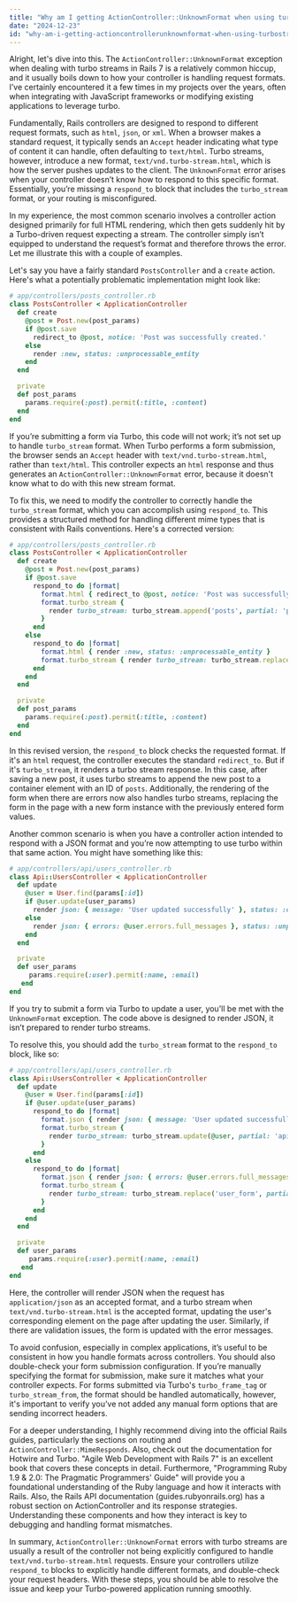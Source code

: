 ```yaml
---
title: "Why am I getting ActionController::UnknownFormat when using turbo_stream in Rails 7?"
date: "2024-12-23"
id: "why-am-i-getting-actioncontrollerunknownformat-when-using-turbostream-in-rails-7"
---
```


Alright, let's dive into this. The `ActionController::UnknownFormat` exception when dealing with turbo streams in Rails 7 is a relatively common hiccup, and it usually boils down to how your controller is handling request formats. I’ve certainly encountered it a few times in my projects over the years, often when integrating with JavaScript frameworks or modifying existing applications to leverage turbo.

Fundamentally, Rails controllers are designed to respond to different request formats, such as `html`, `json`, or `xml`. When a browser makes a standard request, it typically sends an `Accept` header indicating what type of content it can handle, often defaulting to `text/html`. Turbo streams, however, introduce a new format, `text/vnd.turbo-stream.html`, which is how the server pushes updates to the client. The `UnknownFormat` error arises when your controller doesn’t know how to respond to this specific format. Essentially, you’re missing a `respond_to` block that includes the `turbo_stream` format, or your routing is misconfigured.

In my experience, the most common scenario involves a controller action designed primarily for full HTML rendering, which then gets suddenly hit by a Turbo-driven request expecting a stream. The controller simply isn’t equipped to understand the request’s format and therefore throws the error. Let me illustrate this with a couple of examples.

Let's say you have a fairly standard `PostsController` and a `create` action. Here's what a potentially problematic implementation might look like:

```ruby
# app/controllers/posts_controller.rb
class PostsController < ApplicationController
  def create
    @post = Post.new(post_params)
    if @post.save
      redirect_to @post, notice: 'Post was successfully created.'
    else
      render :new, status: :unprocessable_entity
    end
  end

  private
  def post_params
    params.require(:post).permit(:title, :content)
  end
end
```

If you’re submitting a form via Turbo, this code will not work; it’s not set up to handle `turbo_stream` format. When Turbo performs a form submission, the browser sends an `Accept` header with `text/vnd.turbo-stream.html`, rather than `text/html`. This controller expects an `html` response and thus generates an `ActionController::UnknownFormat` error, because it doesn't know what to do with this new stream format.

To fix this, we need to modify the controller to correctly handle the `turbo_stream` format, which you can accomplish using `respond_to`. This provides a structured method for handling different mime types that is consistent with Rails conventions. Here's a corrected version:

```ruby
# app/controllers/posts_controller.rb
class PostsController < ApplicationController
  def create
    @post = Post.new(post_params)
    if @post.save
      respond_to do |format|
        format.html { redirect_to @post, notice: 'Post was successfully created.' }
        format.turbo_stream {
          render turbo_stream: turbo_stream.append('posts', partial: 'posts/post', locals: { post: @post })
        }
      end
    else
      respond_to do |format|
        format.html { render :new, status: :unprocessable_entity }
        format.turbo_stream { render turbo_stream: turbo_stream.replace('new_post_form', partial: 'posts/form', locals: { post: @post}) }
      end
    end
  end

  private
  def post_params
    params.require(:post).permit(:title, :content)
  end
end
```

In this revised version, the `respond_to` block checks the requested format. If it's an `html` request, the controller executes the standard `redirect_to`. But if it's `turbo_stream`, it renders a turbo stream response. In this case, after saving a new post, it uses turbo streams to append the new post to a container element with an ID of `posts`. Additionally, the rendering of the form when there are errors now also handles turbo streams, replacing the form in the page with a new form instance with the previously entered form values.

Another common scenario is when you have a controller action intended to respond with a JSON format and you’re now attempting to use turbo within that same action. You might have something like this:

```ruby
# app/controllers/api/users_controller.rb
class Api::UsersController < ApplicationController
  def update
    @user = User.find(params[:id])
    if @user.update(user_params)
      render json: { message: 'User updated successfully' }, status: :ok
    else
      render json: { errors: @user.errors.full_messages }, status: :unprocessable_entity
    end
  end

  private
  def user_params
     params.require(:user).permit(:name, :email)
   end
end
```
If you try to submit a form via Turbo to update a user, you'll be met with the `UnknownFormat` exception. The code above is designed to render JSON, it isn’t prepared to render turbo streams.

To resolve this, you should add the `turbo_stream` format to the `respond_to` block, like so:

```ruby
# app/controllers/api/users_controller.rb
class Api::UsersController < ApplicationController
  def update
    @user = User.find(params[:id])
    if @user.update(user_params)
      respond_to do |format|
        format.json { render json: { message: 'User updated successfully' }, status: :ok }
        format.turbo_stream {
          render turbo_stream: turbo_stream.update(@user, partial: 'api/users/user', locals: { user: @user })
        }
      end
    else
      respond_to do |format|
        format.json { render json: { errors: @user.errors.full_messages }, status: :unprocessable_entity }
        format.turbo_stream {
          render turbo_stream: turbo_stream.replace('user_form', partial: 'api/users/form', locals: { user: @user })
        }
      end
    end
  end

  private
  def user_params
     params.require(:user).permit(:name, :email)
   end
end

```

Here, the controller will render JSON when the request has `application/json` as an accepted format, and a turbo stream when `text/vnd.turbo-stream.html` is the accepted format, updating the user's corresponding element on the page after updating the user. Similarly, if there are validation issues, the form is updated with the error messages.

To avoid confusion, especially in complex applications, it’s useful to be consistent in how you handle formats across controllers. You should also double-check your form submission configuration. If you’re manually specifying the format for submission, make sure it matches what your controller expects. For forms submitted via Turbo's `turbo_frame_tag` or `turbo_stream_from`, the format should be handled automatically, however, it's important to verify you’ve not added any manual form options that are sending incorrect headers.

For a deeper understanding, I highly recommend diving into the official Rails guides, particularly the sections on routing and `ActionController::MimeResponds`. Also, check out the documentation for Hotwire and Turbo. "Agile Web Development with Rails 7" is an excellent book that covers these concepts in detail. Furthermore, "Programming Ruby 1.9 & 2.0: The Pragmatic Programmers' Guide" will provide you a foundational understanding of the Ruby language and how it interacts with Rails. Also, the Rails API documentation (guides.rubyonrails.org) has a robust section on ActionController and its response strategies. Understanding these components and how they interact is key to debugging and handling format mismatches.

In summary, `ActionController::UnknownFormat` errors with turbo streams are usually a result of the controller not being explicitly configured to handle `text/vnd.turbo-stream.html` requests. Ensure your controllers utilize `respond_to` blocks to explicitly handle different formats, and double-check your request headers. With these steps, you should be able to resolve the issue and keep your Turbo-powered application running smoothly.
